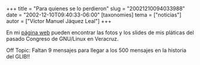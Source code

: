 +++
title = "Para quienes se lo perdieron"
slug = "20021210094033988"
date = "2002-12-10T09:40:33-06:00"
[taxonomies]
tema = ["noticias"]
autor = ["Víctor Manuel Jáquez Leal"]
+++

En mi [página web](http://red.coral.com.mx/ceyusa) pueden encontrar las
fotos y los slides de mis pláticas del pasado Congreso de GNU/Linux en
Veracruz.

Off Topic: Faltan 9 mensajes para llegar a los 500 mensajes en la
historia del GLIB!!
